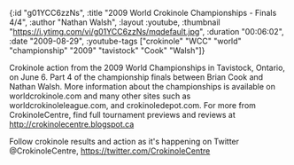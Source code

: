 {:id "g01YCC6zzNs",
 :title "2009 World Crokinole Championships - Finals 4/4",
 :author "Nathan Walsh",
 :layout :youtube,
 :thumbnail "https://i.ytimg.com/vi/g01YCC6zzNs/mqdefault.jpg",
 :duration "00:06:02",
 :date "2009-08-29",
 :youtube-tags
 ["crokinole"
  "WCC"
  "world"
  "championship"
  "2009"
  "tavistock"
  "Cook"
  "Walsh"]}


Crokinole action from the 2009 World Championships in Tavistock, Ontario, on June 6. Part 4 of the championship finals between Brian Cook and Nathan Walsh. More information about the championships is available on worldcrokinole.com and many other sites such as worldcrokinoleleague.com, and crokinoledepot.com. For more from CrokinoleCentre, find full tournament previews and reviews at http://crokinolecentre.blogspot.ca

Follow crokinole results and action as it's happening on Twitter @CrokinoleCentre, https://twitter.com/CrokinoleCentre
